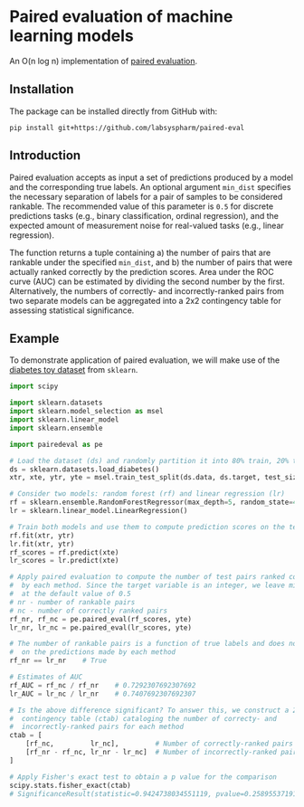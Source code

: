 # Paired evaluation of machine learning models

An O(n log n) implementation of [paired evaluation](https://www.cell.com/patterns/fulltext/S2666-3899(23)00146-0).

## Installation

The package can be installed directly from GitHub with:

```
pip install git+https://github.com/labsyspharm/paired-eval
```

## Introduction

Paired evaluation accepts as input a set of predictions produced by a model and the corresponding true labels. An optional argument `min_dist` specifies the necessary separation of labels for a pair of samples to be considered rankable. The recommended value of this parameter is `0.5` for discrete predictions tasks (e.g., binary classification, ordinal regression), and the expected amount of measurement noise for real-valued tasks (e.g., linear regression).

The function returns a tuple containing a) the number of pairs that are rankable under the specified `min_dist`, and b) the number of pairs that were actually ranked correctly by the prediction scores. Area under the ROC curve (AUC) can be estimated by dividing the second number by the first. Alternatively, the numbers of correctly- and incorrectly-ranked pairs from two separate models can be aggregated into a 2x2 contingency table for assessing statistical significance.

## Example

To demonstrate application of paired evaluation, we will make use of the [diabetes toy dataset](https://scikit-learn.org/stable/datasets/toy_dataset.html#diabetes-dataset) from `sklearn`.

``` python
import scipy

import sklearn.datasets
import sklearn.model_selection as msel
import sklearn.linear_model
import sklearn.ensemble

import pairedeval as pe

# Load the dataset (ds) and randomly partition it into 80% train, 20% test
ds = sklearn.datasets.load_diabetes()
xtr, xte, ytr, yte = msel.train_test_split(ds.data, ds.target, test_size=0.2, random_state=42)

# Consider two models: random forest (rf) and linear regression (lr)
rf = sklearn.ensemble.RandomForestRegressor(max_depth=5, random_state=42)
lr = sklearn.linear_model.LinearRegression()

# Train both models and use them to compute prediction scores on the test data
rf.fit(xtr, ytr)
lr.fit(xtr, ytr)
rf_scores = rf.predict(xte)
lr_scores = lr.predict(xte)

# Apply paired evaluation to compute the number of test pairs ranked correctly
#  by each method. Since the target variable is an integer, we leave min_dist
#  at the default value of 0.5
# nr - number of rankable pairs
# nc - number of correctly ranked pairs
rf_nr, rf_nc = pe.paired_eval(rf_scores, yte)
lr_nr, lr_nc = pe.paired_eval(lr_scores, yte)

# The number of rankable pairs is a function of true labels and does not depend
#  on the predictions made by each method
rf_nr == lr_nr    # True

# Estimates of AUC
rf_AUC = rf_nc / rf_nr    # 0.7292307692307692
lr_AUC = lr_nc / lr_nr    # 0.7407692307692307

# Is the above difference significant? To answer this, we construct a 2x2
#  contingency table (ctab) cataloging the number of correcty- and
#  incorrectly-ranked pairs for each method
ctab = [
    [rf_nc,         lr_nc],         # Number of correctly-ranked pairs
    [rf_nr - rf_nc, lr_nr - lr_nc]  # Number of incorrectly-ranked pairs
]

# Apply Fisher's exact test to obtain a p value for the comparison
scipy.stats.fisher_exact(ctab)
# SignificanceResult(statistic=0.9424738034551119, pvalue=0.2589553719125148)
```
